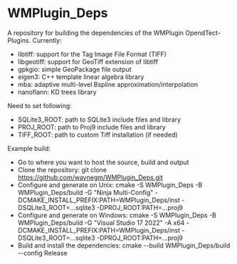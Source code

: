 # WMPlugin_Deps

A repository for building the dependencies of the WMPlugin OpendTect-Plugins. Currently:

- libtiff: support for the Tag Image File Format (TIFF)
- libgeotiff: support for GeoTiff extension of libtiff
- gpkgio: simple GeoPackage file output
- eigen3: C++ template linear algebra library
- mba: adaptive multi-level Bspline approximation/interpolation
- nanoflann: KD trees library

Need to set following:

- SQLite3_ROOT: path to SQLite3 include files and library
- PROJ_ROOT: path to Proj9 include files and library
- TIFF_ROOT: path to custom Tiff installation (if needed)

Example build:

- Go to where you want to host the source, build and output
- Clone the repository: git clone https://github.com/waynegm/WMPlugin_Deps.git
- Configure and generate on Unix: cmake -S WMPlugin_Deps -B WMPlugin_Deps/build -G "Ninja Multi-Config" -DCMAKE_INSTALL_PREFIX:PATH=WMPlugin_Deps/inst -DSQLite3_ROOT=...sqlite3 -DPROJ_ROOT:PATH=...proj9
- Configure and generate on Windows: cmake -S WMPlugin_Deps -B WMPlugin_Deps/build -G "Visual Studio 17 2022" -A x64 -DCMAKE_INSTALL_PREFIX:PATH=WMPlugin_Deps/inst -DSQLite3_ROOT=...sqlite3 -DPROJ_ROOT:PATH=...proj9
- Build and install the dependencies: cmake --build WMPlugin_Deps/build --config Release
